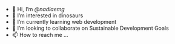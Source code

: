- 👋 Hi, I’m _@nadiaemg_
- 👀 I’m interested in dinosaurs
- 🌱 I’m currently learning web development
- 💞️ I’m looking to collaborate on Sustainable Development Goals
- 📫 How to reach me ...

<!---
nadiaemg/nadiaemg is a ✨ special ✨ repository because its `README.md` (this file) appears on your GitHub profile.
You can click the Preview link to take a look at your changes.
--->
